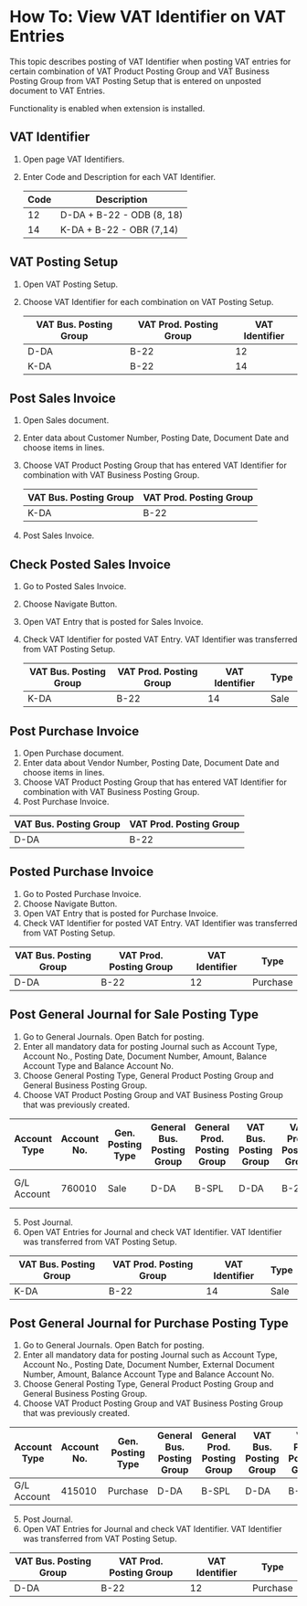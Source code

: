 # How To: View VAT Identifier on VAT Entries

This topic describes posting of VAT Identifier when posting VAT entries for certain combination of VAT Product Posting Group and VAT Business Posting Group from VAT Posting Setup that is entered on unposted document to VAT Entries.

Functionality is enabled when extension is installed.

## VAT Identifier

1. Open page VAT Identifiers.
2. Enter Code and Description for each VAT Identifier.

    Code|Description
    ----|-----------
    12|D-DA + B-22 - ODB (8, 18)
    14|K-DA + B-22 - OBR (7,14)

## VAT Posting Setup

1. Open VAT Posting Setup.
2. Choose VAT Identifier for each combination on VAT Posting Setup.

    VAT Bus. Posting Group|VAT Prod. Posting Group|VAT Identifier
    ----------------------|-----------------------|--------------
    D-DA|B-22|12
    K-DA|B-22|14

## Post Sales Invoice

1. Open Sales document.
2. Enter data about Customer Number, Posting Date, Document Date and choose items in lines. 
3. Choose VAT Product Posting Group that has entered VAT Identifier for combination with VAT Business Posting Group.

    VAT Bus. Posting Group|VAT Prod. Posting Group
    ----------------------|-----------------------
    K-DA|B-22

4. Post Sales Invoice.

## Check Posted Sales Invoice

1. Go to Posted Sales Invoice.
2. Choose Navigate Button.
3. Open VAT Entry that is posted for Sales Invoice.
4. Check VAT Identifier for posted VAT Entry. VAT Identifier was transferred from VAT Posting Setup.

    VAT Bus. Posting Group|VAT Prod. Posting Group|VAT Identifier|Type
    ----------------------|-----------------------|--------------|----
    K-DA|B-22|14|Sale

## Post Purchase Invoice

1. Open Purchase document.
2. Enter data about Vendor Number, Posting Date, Document Date and choose items in lines. 
3. Choose VAT Product Posting Group that has entered VAT Identifier for combination with VAT Business Posting Group.
4. Post Purchase Invoice.

 VAT Bus. Posting Group|VAT Prod. Posting Group
 ----------------------|-----------------------
 D-DA|B-22

## Posted Purchase Invoice

1. Go to Posted Purchase Invoice.
2. Choose Navigate Button.
3. Open VAT Entry that is posted for Purchase Invoice.  
4. Check VAT Identifier for posted VAT Entry. VAT Identifier was transferred from VAT Posting Setup. 

VAT Bus. Posting Group|VAT Prod. Posting Group|VAT Identifier|Type
----------------------|-----------------------|--------------|----
D-DA|B-22|12|Purchase

## Post General Journal for Sale Posting Type

1.	Go to General Journals. Open Batch for posting.
2.	Enter all mandatory data for posting Journal such as Account Type, Account No., Posting Date, Document Number, Amount, Balance Account Type and Balance Account No.
3.	Choose General Posting Type, General Product Posting Group and General Business Posting Group.
4.	Choose VAT Product Posting Group and VAT Business Posting Group that was previously created.

 Account Type|Account No.|Gen. Posting Type|General Bus. Posting Group|General Prod. Posting Group|VAT Bus. Posting Group|VAT Prod. Posting Group|Amount|Bal. Account Type|Bal. Account No.
 ------------|-----------|-----------------|--------------------------|---------------------------|----------------------|-----------------------|------|-----------------|----------------
 G/L Account|760010|Sale|D-DA|B-SPL|D-DA|B-22|100,00|Customer|Customer No. XXXXXXX

5.	Post Journal.
6.	Open VAT Entries for Journal and check VAT Identifier. VAT Identifier was transferred from VAT Posting Setup.

VAT Bus. Posting Group|VAT Prod. Posting Group|VAT Identifier|Type
----------------------|-----------------------|--------------|----
K-DA|B-22|14|Sale

## Post General Journal for Purchase Posting Type

1.	Go to General Journals. Open Batch for posting.
2.	Enter all mandatory data for posting Journal such as Account Type, Account No., Posting Date, Document Number, External Document Number, Amount, Balance Account Type and Balance Account No.
3.	Choose General Posting Type, General Product Posting Group and General Business Posting Group.
4.	Choose VAT Product Posting Group and VAT Business Posting Group that was previously created.

Account Type|Account No.|Gen. Posting Type|General Bus. Posting Group|General Prod. Posting Group|VAT Bus. Posting Group|VAT Prod. Posting Group|Amount|Bal. Account Type|Bal. Account No.
------------|-----------|-----------------|--------------------------|---------------------------|----------------------|-----------------------|------|-----------------|----------------
G/L Account|415010|Purchase|D-DA|B-SPL|D-DA|B-22|100,00|Vendor|Vendor No.

5.	Post Journal.
6.	Open VAT Entries for Journal and check VAT Identifier. VAT Identifier was transferred from VAT Posting Setup.

VAT Bus. Posting Group|VAT Prod. Posting Group|VAT Identifier|Type
----------------------|-----------------------|--------------|----
D-DA|B-22|12|Purchase